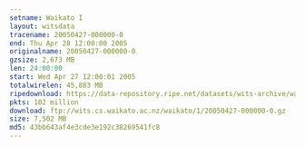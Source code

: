 ```yaml
---
setname: Waikato I
layout: witsdata
tracename: 20050427-000000-0
end: Thu Apr 28 12:00:00 2005
originalname: 20050427-000000-0
gzsize: 2,673 MB
len: 24:00:00
start: Wed Apr 27 12:00:01 2005
totalwirelen: 45,883 MB
ripedownload: https://data-repository.ripe.net/datasets/wits-archive/waikato/1/20050427-000000-0.gz
pkts: 102 million
download: ftp://wits.cs.waikato.ac.nz/waikato/1/20050427-000000-0.gz
size: 7,502 MB
md5: 43bb643af4e3cde3e192c38269541fc8
---
```

